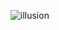 ![illusion](https://github.com/yuankong666/Ultimate-RAT-Collection/assets/128066597/2a0e42cf-bd56-4c95-a1ee-5aafde5b6166)
